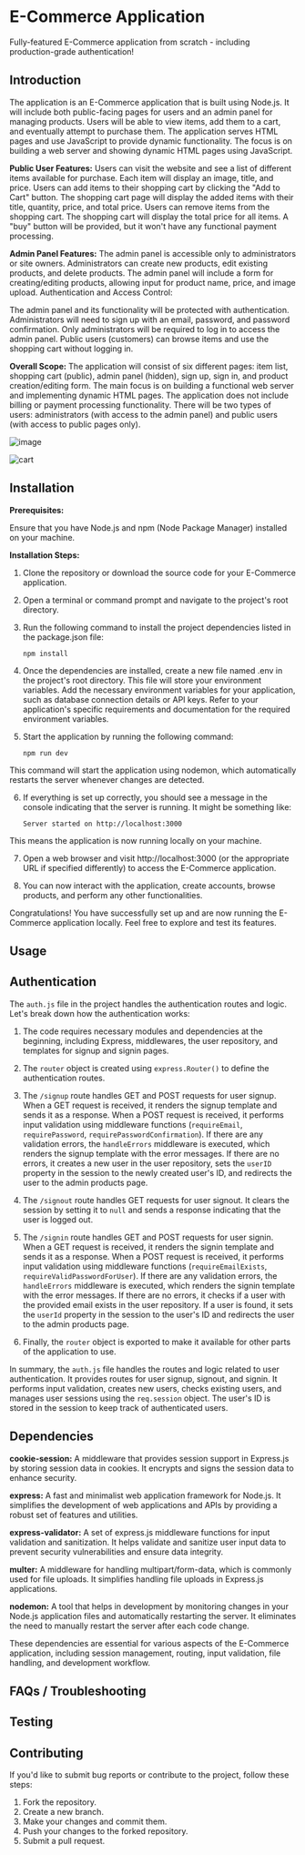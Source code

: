 # E-Commerce Application

Fully-featured E-Commerce application from scratch - including production-grade authentication!

## Introduction

The application is an E-Commerce application that is built using Node.js.
It will include both public-facing pages for users and an admin panel for managing products.
Users will be able to view items, add them to a cart, and eventually attempt to purchase them.
The application serves HTML pages and use JavaScript to provide dynamic functionality.
The focus is on building a web server and showing dynamic HTML pages using JavaScript.

**Public User Features:**
Users can visit the website and see a list of different items available for purchase.
Each item will display an image, title, and price.
Users can add items to their shopping cart by clicking the "Add to Cart" button.
The shopping cart page will display the added items with their title, quantity, price, and total price.
Users can remove items from the shopping cart.
The shopping cart will display the total price for all items.
A "buy" button will be provided, but it won't have any functional payment processing.

**Admin Panel Features:**
The admin panel is accessible only to administrators or site owners.
Administrators can create new products, edit existing products, and delete products.
The admin panel will include a form for creating/editing products, allowing input for product name, price, and image upload.
Authentication and Access Control:

The admin panel and its functionality will be protected with authentication.
Administrators will need to sign up with an email, password, and password confirmation.
Only administrators will be required to log in to access the admin panel.
Public users (customers) can browse items and use the shopping cart without logging in.

**Overall Scope:**
The application will consist of six different pages: item list, shopping cart (public), admin panel (hidden), sign up, sign in, and product creation/editing form.
The main focus is on building a functional web server and implementing dynamic HTML pages.
The application does not include billing or payment processing functionality.
There will be two types of users: administrators (with access to the admin panel) and public users (with access to public pages only).


![image](https://github.com/agiwunderlich/E_Commerce_App/assets/35004717/393acd9a-8606-4033-90c0-56dc5eec4acd)

![cart](https://github.com/agiwunderlich/E_Commerce_App/assets/35004717/7abfa171-fcd2-4cbf-9a6c-a0912b2f105f)


## Installation

**Prerequisites:**

Ensure that you have Node.js and npm (Node Package Manager) installed on your machine.

**Installation Steps:**

1. Clone the repository or download the source code for your E-Commerce application.

2. Open a terminal or command prompt and navigate to the project's root directory.

3. Run the following command to install the project dependencies listed in the package.json file:

   `npm install`

4. Once the dependencies are installed, create a new file named .env in the project's root directory. This file will store your environment variables. Add the necessary environment variables for your application, such as database connection details or API keys. Refer to your application's specific requirements and documentation for the required environment variables.

5. Start the application by running the following command:

   `npm run dev`

This command will start the application using nodemon, which automatically restarts the server whenever changes are detected.

6. If everything is set up correctly, you should see a message in the console indicating that the server is running. It might be something like:

   `Server started on http://localhost:3000`

This means the application is now running locally on your machine.

7. Open a web browser and visit http://localhost:3000 (or the appropriate URL if specified differently) to access the E-Commerce application.

8. You can now interact with the application, create accounts, browse products, and perform any other functionalities.

Congratulations! You have successfully set up and are now running the E-Commerce application locally. Feel free to explore and test its features.

## Usage

<!-- Explain how users can interact with your application and navigate through its features. Provide examples or screenshots if necessary. -->

## Authentication

<!-- Describe the authentication mechanism used in your application, including instructions on how users can create accounts, log in, and manage their authentication credentials. -->

The `auth.js` file in the project handles the authentication routes and logic. Let's break down how the authentication works:

1. The code requires necessary modules and dependencies at the beginning, including Express, middlewares, the user repository, and templates for signup and signin pages.

2. The `router` object is created using `express.Router()` to define the authentication routes.

3. The `/signup` route handles GET and POST requests for user signup. When a GET request is received, it renders the signup template and sends it as a response. When a POST request is received, it performs input validation using middleware functions (`requireEmail`, `requirePassword`, `requirePasswordConfirmation`). If there are any validation errors, the `handleErrors` middleware is executed, which renders the signup template with the error messages. If there are no errors, it creates a new user in the user repository, sets the `userID` property in the session to the newly created user's ID, and redirects the user to the admin products page.

4. The `/signout` route handles GET requests for user signout. It clears the session by setting it to `null` and sends a response indicating that the user is logged out.

5. The `/signin` route handles GET and POST requests for user signin. When a GET request is received, it renders the signin template and sends it as a response. When a POST request is received, it performs input validation using middleware functions (`requireEmailExists`, `requireValidPasswordForUser`). If there are any validation errors, the `handleErrors` middleware is executed, which renders the signin template with the error messages. If there are no errors, it checks if a user with the provided email exists in the user repository. If a user is found, it sets the `userId` property in the session to the user's ID and redirects the user to the admin products page.

6. Finally, the `router` object is exported to make it available for other parts of the application to use.

In summary, the `auth.js` file handles the routes and logic related to user authentication. It provides routes for user signup, signout, and signin. It performs input validation, creates new users, checks existing users, and manages user sessions using the `req.session` object. The user's ID is stored in the session to keep track of authenticated users.

## Dependencies

**cookie-session:** A middleware that provides session support in Express.js by storing session data in cookies. It encrypts and signs the session data to enhance security.

**express:** A fast and minimalist web application framework for Node.js. It simplifies the development of web applications and APIs by providing a robust set of features and utilities.

**express-validator:** A set of express.js middleware functions for input validation and sanitization. It helps validate and sanitize user input data to prevent security vulnerabilities and ensure data integrity.

**multer:** A middleware for handling multipart/form-data, which is commonly used for file uploads. It simplifies handling file uploads in Express.js applications.

**nodemon:** A tool that helps in development by monitoring changes in your Node.js application files and automatically restarting the server. It eliminates the need to manually restart the server after each code change.

These dependencies are essential for various aspects of the E-Commerce application, including session management, routing, input validation, file handling, and development workflow.

## FAQs / Troubleshooting

<!-- Address common questions or issues that users might encounter and provide solutions or guidance.-->

## Testing

<!-- Explain how to run the tests for your application to ensure its reliability and stability.-->

## Contributing

If you'd like to submit bug reports or contribute to the project, follow these steps:

1. Fork the repository.
2. Create a new branch.
3. Make your changes and commit them.
4. Push your changes to the forked repository.
5. Submit a pull request.
